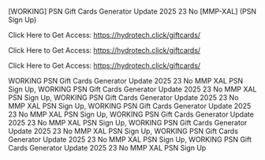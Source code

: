 [WORKING] PSN Gift Cards Generator Update 2025 23 No [MMP-XAL] (PSN Sign Up)

Click Here to Get Access: https://hydrotech.click/giftcards/

Click Here to Get Access: https://hydrotech.click/giftcards/

Click Here to Get Access: https://hydrotech.click/giftcards/

 WORKING PSN Gift Cards Generator Update 2025 23 No MMP XAL PSN Sign Up, WORKING PSN Gift Cards Generator Update 2025 23 No MMP XAL PSN Sign Up, WORKING PSN Gift Cards Generator Update 2025 23 No MMP XAL PSN Sign Up, WORKING PSN Gift Cards Generator Update 2025 23 No MMP XAL PSN Sign Up, WORKING PSN Gift Cards Generator Update 2025 23 No MMP XAL PSN Sign Up, WORKING PSN Gift Cards Generator Update 2025 23 No MMP XAL PSN Sign Up, WORKING PSN Gift Cards Generator Update 2025 23 No MMP XAL PSN Sign Up, WORKING PSN Gift Cards Generator Update 2025 23 No MMP XAL PSN Sign Up
